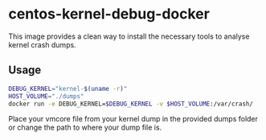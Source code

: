 # centos-kernel-debug-docker
This image provides a clean way to install the necessary tools to analyse kernel crash dumps.
## Usage
```bash
DEBUG_KERNEL="kernel-$(uname -r)"
HOST_VOLUME="./dumps"
docker run -e DEBUG_KERNEL=$DEBUG_KERNEL -v $HOST_VOLUME:/var/crash/
```
Place your vmcore file from your kernel dump in the provided dumps folder or change the path to where your dump file is.
